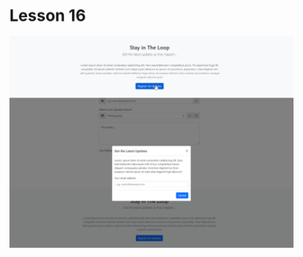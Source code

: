 # Lesson 16

![](https://github.com/wallik2/bootstrap-5-tutorial/blob/lesson-16/readmepic/3.png?raw=true)
![](https://github.com/wallik2/bootstrap-5-tutorial/blob/lesson-16/readmepic/4.png?raw=true)
